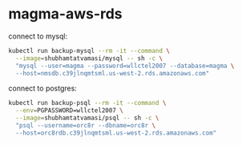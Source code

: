 # magma-aws-rds

connect to mysql:
```bash
kubectl run backup-mysql --rm -it --command \
  --image=shubhamtatvamasi/mysql -- sh -c \
  "mysql --user=magma --password=wllctel2007 --database=magma \
  --host=nmsdb.c39jlnqmtsml.us-west-2.rds.amazonaws.com"
```

connect to postgres:
```bash
kubectl run backup-psql --rm -it --command \
  --env=PGPASSWORD=wllctel2007 \
  --image=shubhamtatvamasi/psql -- sh -c \
  "psql --username=orc8r --dbname=orc8r \
  --host=orc8rdb.c39jlnqmtsml.us-west-2.rds.amazonaws.com"
```

